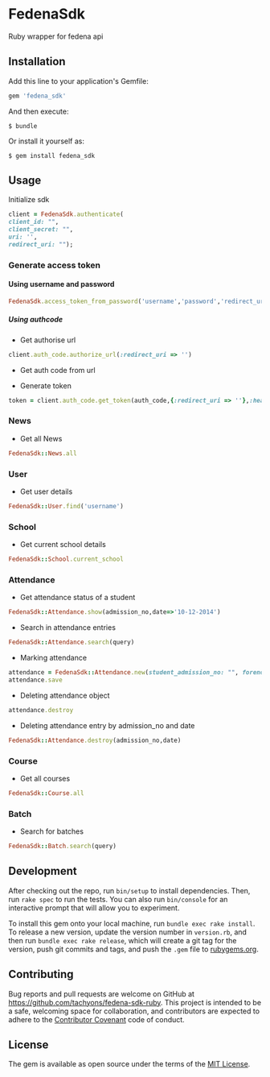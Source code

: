 # FedenaSdk

Ruby wrapper for fedena api

## Installation

Add this line to your application's Gemfile:

```ruby
gem 'fedena_sdk'
```

And then execute:

    $ bundle

Or install it yourself as:

    $ gem install fedena_sdk

## Usage

Initialize sdk
```ruby
client = FedenaSdk.authenticate(
client_id: "",
client_secret: "",
uri: '',
redirect_uri: "");
```

### Generate access token
#### Using username and password
```ruby
FedenaSdk.access_token_from_password('username','password','redirect_uri');
```

##### Using authcode

* Get authorise url
```ruby
client.auth_code.authorize_url(:redirect_uri => '')
```
* Get auth code from url

* Generate token
```ruby
token = client.auth_code.get_token(auth_code,{:redirect_uri => ''},:header_format=>"Token token=\"%s\"")
```

### News

* Get all News

```ruby
FedenaSdk::News.all
```

### User

* Get user details

```ruby
FedenaSdk::User.find('username')
```

### School

* Get current school details

```ruby
FedenaSdk::School.current_school
```

### Attendance
* Get attendance status of a student

```ruby
FedenaSdk::Attendance.show(admission_no,date=>'10-12-2014')
```
* Search in attendance entries

```ruby
FedenaSdk::Attendance.search(query)
```

* Marking attendance

```ruby
attendance = FedenaSdk::Attendance.new(student_admission_no: "", forenoon: "", afternoon: "", date: "", batch_name: "", reason: "")
attendance.save
```

* Deleting attendance object

```ruby
attendance.destroy
```

* Deleting attendance entry by admission_no and date

```ruby
FedenaSdk::Attendance.destroy(admission_no,date)
```
### Course

* Get all  courses

```ruby
FedenaSdk::Course.all
```

### Batch

* Search for batches

```ruby
FedenaSdk::Batch.search(query)
```

## Development

After checking out the repo, run `bin/setup` to install dependencies. Then, run `rake spec` to run the tests. You can also run `bin/console` for an interactive prompt that will allow you to experiment.

To install this gem onto your local machine, run `bundle exec rake install`. To release a new version, update the version number in `version.rb`, and then run `bundle exec rake release`, which will create a git tag for the version, push git commits and tags, and push the `.gem` file to [rubygems.org](https://rubygems.org).

## Contributing

Bug reports and pull requests are welcome on GitHub at https://github.com/tachyons/fedena-sdk-ruby. This project is intended to be a safe, welcoming space for collaboration, and contributors are expected to adhere to the [Contributor Covenant](http://contributor-covenant.org) code of conduct.


## License

The gem is available as open source under the terms of the [MIT License](http://opensource.org/licenses/MIT).
